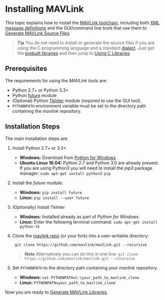 # Installing MAVLink

This topic explains how to install the [MAVLink toolchain](https://github.com/mavlink/mavlink), including both [XML message definitions](../messages/README.md) and the GUI/command line tools that use them to [Generate MAVLink Source Files](../getting_started/generate_libraries.md).

> **Tip** You do not need to install or generate the source files if you are using the C programming language and a standard [dialect](../messages/README.md#dialects). Just get the [prebuilt libraries](../README.md#prebuilt_libraries) and then jump to [Using C Libraries](../mavgen_c/README.md).

## Prerequisites

The requirements for using the *MAVLink tools* are:

* Python 2.7+ or Python 3.3+
* Python [future](http://python-future.org/) module
* (Optional) Python [TkInter](https://wiki.python.org/moin/TkInter) module (required to use the GUI tool).
* `PYTHONPATH` environment variable must be set to the directory path containing the *mavlink* repository.

## Installation Steps

The main installation steps are:

1. Install Python 2.7+ or 3.3+. 
    * **Windows:** Download from [Python for Windows](https://www.python.org/downloads/)
    * **Ubuntu Linux 16.04:** Python 2.7 and Python 3.0 are already present. If you are using Python3 you will need to install the *pip3* package manager: ```sudo apt-get install python3-pip```
2. Install the *future* module: 
    * **Windows:** ```pip install future```
    * **Linux:** ```pip install --user future```

3. (Optionally) Install TkInter
    
    * **Windows:** Installed already as part of *Python for Windows*
    * **Linux:** Enter the following terminal command: ```sudo apt-get install python-tk```

4. Clone the [mavlink repo](https://github.com/mavlink/mavlink) (or your fork) into a user-writable directory:
    
        git clone https://github.com/mavlink/mavlink.git --recursive
        
    
    > **Note** Alternatively you can do this in one line: ```git clone https://github.com/mavlink/mavlink.git --recursive```

5. Set `PYTHONPATH` to the directory path containing your *mavlink* repository. 
    * **Windows:** `set PYTHONPATH=C:\your_path_to_mavlink_clone`
    * **Linux:** `PYTHONPATH=your_path_to_mavlink_clone`

Now you are ready to [Generate MAVLink Libraries](../getting_started/generate_libraries.md).